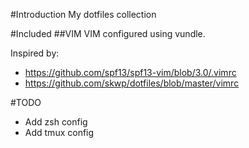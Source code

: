 #Introduction
My dotfiles collection

#Included
##VIM
VIM configured using vundle.

Inspired by:

- https://github.com/spf13/spf13-vim/blob/3.0/.vimrc
- https://github.com/skwp/dotfiles/blob/master/vimrc

#TODO
- Add zsh config
- Add tmux config